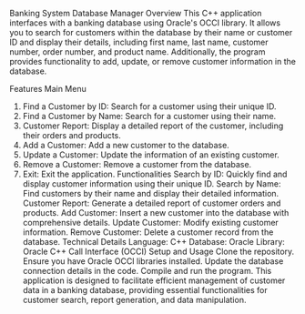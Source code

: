 
Banking System Database Manager
Overview
This C++ application interfaces with a banking database using Oracle's OCCI library. It allows you to search for customers within the database by their name or customer ID and display their details, including first name, last name, customer number, order number, and product name. Additionally, the program provides functionality to add, update, or remove customer information in the database.

Features
Main Menu
1) Find a Customer by ID: Search for a customer using their unique ID.
2) Find a Customer by Name: Search for a customer using their name.
3) Customer Report: Display a detailed report of the customer, including their orders and products.
4) Add a Customer: Add a new customer to the database.
5) Update a Customer: Update the information of an existing customer.
6) Remove a Customer: Remove a customer from the database.
7) Exit: Exit the application.
Functionalities
Search by ID: Quickly find and display customer information using their unique ID.
Search by Name: Find customers by their name and display their detailed information.
Customer Report: Generate a detailed report of customer orders and products.
Add Customer: Insert a new customer into the database with comprehensive details.
Update Customer: Modify existing customer information.
Remove Customer: Delete a customer record from the database.
Technical Details
Language: C++
Database: Oracle
Library: Oracle C++ Call Interface (OCCI)
Setup and Usage
Clone the repository.
Ensure you have Oracle OCCI libraries installed.
Update the database connection details in the code.
Compile and run the program.
This application is designed to facilitate efficient management of customer data in a banking database, providing essential functionalities for customer search, report generation, and data manipulation.






